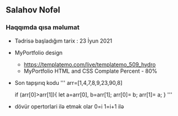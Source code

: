    
## Salahov Nofəl

### Haqqımda qısa məlumat

* Tədrisə başladığım tarix : 23 İyun 2021
-  MyPortfolio design
    - https://templatemo.com/live/templatemo_509_hydro
    - MyPortfolio HTML and CSS Complate Percent - 80%

- Son tapşırıq kodu
 '''
    arr=[1,4,7,8,9,23,90,8]
    
    if (arr[0]>arr[1]){
        let a=arr[0],
        b=arr[1];
        arr[0]= b;
        arr[1]= a;
    }
 '''

 - dövür opertorlari ilə etmək olar 0=i 1=i+1 ilə 